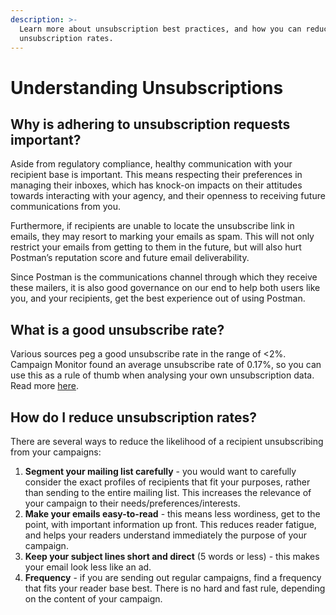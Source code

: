 ```yaml
---
description: >-
  Learn more about unsubscription best practices, and how you can reduce your
  unsubscription rates.
---
```


# Understanding Unsubscriptions

## **Why is adhering to unsubscription requests important?**

Aside from regulatory compliance, healthy communication with your recipient base is important. This means respecting their preferences in managing their inboxes, which has knock-on impacts on their attitudes towards interacting with your agency, and their openness to receiving future communications from you.

Furthermore, if recipients are unable to locate the unsubscribe link in emails, they may resort to marking your emails as spam. This will not only restrict your emails from getting to them in the future, but will also hurt Postman’s reputation score and future email deliverability.

Since Postman is the communications channel through which they receive these mailers, it is also good governance on our end to help both users like you, and your recipients, get the best experience out of using Postman.

## **What is a good unsubscribe rate?**

Various sources peg a good unsubscribe rate in the range of <2%. Campaign Monitor found an average unsubscribe rate of 0.17%, so you can use this as a rule of thumb when analysing your own unsubscription data. Read more [here](https://www.campaignmonitor.com/resources/knowledge-base/what-is-a-good-unsubscribe-rate/).

## **How do I reduce unsubscription rates?**

There are several ways to reduce the likelihood of a recipient unsubscribing from your campaigns:

1. **Segment your mailing list carefully** - you would want to carefully consider the exact profiles of recipients that fit your purposes, rather than sending to the entire mailing list. This increases the relevance of your campaign to their needs/preferences/interests.&#x20;
2. **Make your emails easy-to-read** - this means less wordiness, get to the point, with important information up front. This reduces reader fatigue, and helps your readers understand immediately the purpose of your campaign.&#x20;
3. **Keep your subject lines short and direct** (5 words or less) - this makes your email look less like an ad.&#x20;
4. **Frequency** - if you are sending out regular campaigns, find a frequency that fits your reader base best. There is no hard and fast rule, depending on the content of your campaign.
